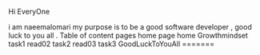 Hi EveryOne

i am naeemalomari my purpose is to be a good software developer , good luck to you all .
Table of content	pages
home page	home
Growthmindset	task1
read02	task2
read03	task3
GoodLuckToYouAll =======
